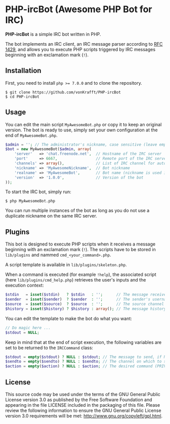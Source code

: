 # PHP-ircBot (Awesome PHP Bot for IRC)

**PHP-ircBot** is a simple IRC bot written in PHP.

The bot implements an IRC client, an IRC message parser according to [RFC 1429](https://tools.ietf.org/html/rfc1459), and allows you to execute PHP scripts triggered by IRC messages beginning with an exclamation mark (`!`).

## Installation

First, you need to install `php >= 7.0.0` and to clone the repository.

```
$ git clone https://github.com/vonKrafft/PHP-ircBot
$ cd PHP-ircBot
```

## Usage

You can edit the main script `MyAwesomeBot.php` or copy it to keep an original version. The bot is ready to use, simply set your own configuration at the end of `MyAwesomeBot.php`.

```php
$admin = ''; // The administrator's nickname, case sensitive (leave empty to not use the admin restrictions)
$bot = new MyAwesomeBot($admin, array(
    'server'   => 'chat.freenode.net',  // Hostname of the IRC server
    'port'     => 6667,                 // Remote port of the IRC server
    'channels' => array(),              // List of IRC channel for auto-join
    'nickname' => 'MyAwesomeNickname',  // Bot nickname
    'realname' => 'MyAwesomeBot',       // Bot name (nickname is used if empty)
    'version'  => '1.0.0',              // Version of the bot
));
```

To start the IRC bot, simply run:

```
$ php MyAwesomeBot.php
```

You can run multiple instances of the bot as long as you do not use a duplicate nickname on the same IRC server.

## Plugins

This bot is designed to execute PHP scripts when it receives a message beginning with an exclamation mark (`!`). The scripts have to be stored in `lib/plugins` and nammed `cmd_<your_command>.php`.

A script template is available in `lib/plugins/skeleton.php`.

When a command is executed (for example `!help`), the associated script (here `lib/plugins/cmd_help.php`) retrieves the user's inputs and the execution context:

```php
$stdin   = isset($stdin)   ? $stdin   : '';      // The message received by the bot, without the command keyword
$sender  = isset($sender)  ? $sender  : '';      // The sender's username
$source  = isset($source)  ? $source  : '';      // The source channel (the sender's username in case of private message)
$history = isset($history) ? $history : array(); // The message history
```

You can edit the template to make the bot do what you want:

```php
// Do magic here ...
$stdout = NULL;
```

Keep in mind that at the end of script execution, the following variables are set to be returned to the `IRCCommand` class:

```php
$stdout = empty($stdout) ? NULL : $stdout; // The message to send, if NULL the robot will remain silent
$sendto = empty($sendto) ? NULL : $sendto; // The channel on which to send the IRC command
$action = empty($action) ? NULL : $action; // The desired command (PRIVMSG if NULL)
```

## License

This source code may be used under the terms of the GNU General Public License version 3.0 as published by the Free Software Foundation and appearing in the file LICENSE included in the packaging of this file. Please review the following information to ensure the GNU General Public License version 3.0 requirements will be met: http://www.gnu.org/copyleft/gpl.html.